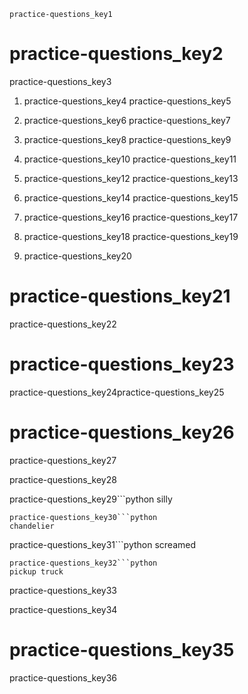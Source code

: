 ```ngMeta
practice-questions_key1
```
# practice-questions_key2
practice-questions_key3

1. practice-questions_key4
practice-questions_key5

2. practice-questions_key6
practice-questions_key7

3. practice-questions_key8
practice-questions_key9

4. practice-questions_key10
practice-questions_key11

5. practice-questions_key12
practice-questions_key13

6. practice-questions_key14
practice-questions_key15

7. practice-questions_key16
practice-questions_key17

8. practice-questions_key18
practice-questions_key19

9. practice-questions_key20
# practice-questions_key21
practice-questions_key22

# practice-questions_key23
practice-questions_key24practice-questions_key25

# practice-questions_key26
practice-questions_key27


practice-questions_key28


practice-questions_key29```python
silly
```
practice-questions_key30```python
chandelier
```
practice-questions_key31```python
screamed
```
practice-questions_key32```python
pickup truck
```
practice-questions_key33


practice-questions_key34

# practice-questions_key35
practice-questions_key36